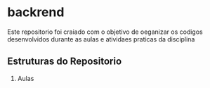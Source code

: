 # backrend

Este repositorio foi craiado com o objetivo de oeganizar os codigos desenvolvidos durante as aulas e atividaes praticas da disciplina

## Estruturas do Repositorio

1. Aulas